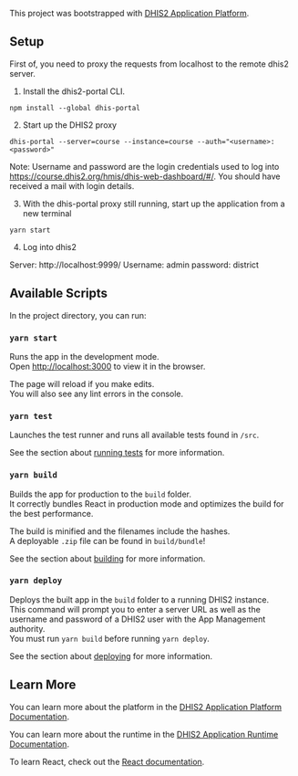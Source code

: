 This project was bootstrapped with [DHIS2 Application Platform](https://github.com/dhis2/app-platform).

## Setup
First of, you need to proxy the requests from localhost to the remote dhis2 server.

1. Install the dhis2-portal CLI.
```
npm install --global dhis-portal
```

2. Start up the DHIS2 proxy
```
dhis-portal --server=course --instance=course --auth="<username>:<password>"
```

Note: Username and password are the login credentials used to log into https://course.dhis2.org/hmis/dhis-web-dashboard/#/. You should have received a mail with login details.

3. With the dhis-portal proxy still running, start up the application from a new terminal
```
yarn start
```

4. Log into dhis2

Server: http://localhost:9999/
Username: admin
password: district

## Available Scripts

In the project directory, you can run:

### `yarn start`

Runs the app in the development mode.<br />
Open [http://localhost:3000](http://localhost:3000) to view it in the browser.

The page will reload if you make edits.<br />
You will also see any lint errors in the console.

### `yarn test`

Launches the test runner and runs all available tests found in `/src`.<br />

See the section about [running tests](https://platform.dhis2.nu/#/scripts/test) for more information.

### `yarn build`

Builds the app for production to the `build` folder.<br />
It correctly bundles React in production mode and optimizes the build for the best performance.

The build is minified and the filenames include the hashes.<br />
A deployable `.zip` file can be found in `build/bundle`!

See the section about [building](https://platform.dhis2.nu/#/scripts/build) for more information.

### `yarn deploy`

Deploys the built app in the `build` folder to a running DHIS2 instance.<br />
This command will prompt you to enter a server URL as well as the username and password of a DHIS2 user with the App Management authority.<br/>
You must run `yarn build` before running `yarn deploy`.<br />

See the section about [deploying](https://platform.dhis2.nu/#/scripts/deploy) for more information.

## Learn More

You can learn more about the platform in the [DHIS2 Application Platform Documentation](https://platform.dhis2.nu/).

You can learn more about the runtime in the [DHIS2 Application Runtime Documentation](https://runtime.dhis2.nu/).

To learn React, check out the [React documentation](https://reactjs.org/).
